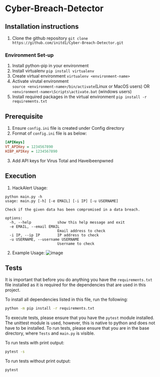 # Cyber-Breach-Detector

## Installation instructions
1. Clone the github repository
`git clone https://github.com/initd1/Cyber-Breach-Detector.git`

### Environment Set-up

1. Install python-pip in your environment
2. Install virtualenv
`pip install virtualenv`
3. Create virtual environment
`virtualenv <environment-name>`
4. Activate virutal environment  
`source <environment-name>/bin/activate`(Linux or MacOS users) OR `<environment-name>\Scripts\activate.bat` (windows users)
5. Install required packages in the virtual environment
`pip install -r requirements.txt`


## Prerequisite
1. Ensure `config.ini` file is created under Config directory
2. Format of `config.ini` file is as below:
```config.ini
[APIKeys]
VT_APIKey = 1234567890
HIBP_APIKey = 1234567890
```
3. Add API keys for Virus Total and Haveibeenpwned

## Execution
1. HackAlert Usage:
```
python main.py -h
usage: main.py [-h] [-e EMAIL] [-i IP] [-u USERNAME]

Check if the given data has been compromised in a data breach.

options:
  -h, --help            show this help message and exit
  -e EMAIL, --email EMAIL
                        Email address to check
  -i IP, --ip IP        IP address to check
  -u USERNAME, --username USERNAME
                        Username to check

```
2. Example Usage:
![image](https://user-images.githubusercontent.com/90045652/230607374-aaa07b2f-7f45-461d-8a0a-7cf5ac58536c.png)

## Tests

It is important that before you do anything you have the `requirements.txt` file
installed as it is required for the dependencies that are used in this project.

To install all dependencies listed in this file, run the following:

```bash
python -m pip install -r requirements.txt
```

To execute tests, please ensure that you have the `pytest` module installed.
The unittest module is used, however, this is native to python and does not have to be installed.
To run tests, please ensure that you are in the base directory, where `Tests` and `main.py` is visible.

To run tests with print output:
```bash
pytest -s 
```

To run tests without print output:
```bash
pytest
```

